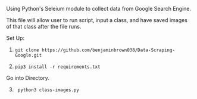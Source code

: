Using Python's Seleium module to collect data from Google Search Engine. 

This file will allow user to run script, input a class, and have saved images of that class after the file runs. 

Set Up:


1. ```git clone https://github.com/benjaminbrown038/Data-Scraping-Google.git```

2. ```pip3 install -r requirements.txt```

Go into Directory.

3. ``` python3 class-images.py```
